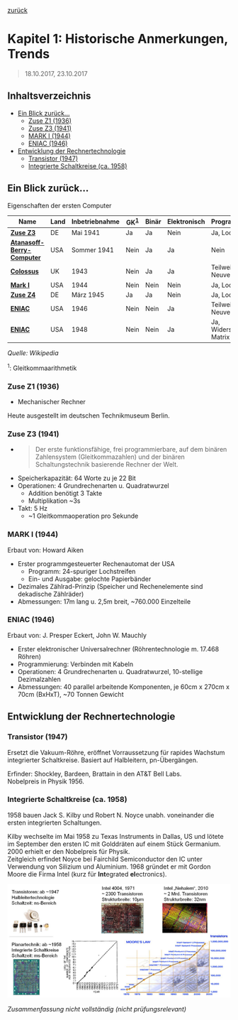 [zurück](README.md)

# Kapitel 1: Historische Anmerkungen, Trends

> 18.10.2017, 23.10.2017

## Inhaltsverzeichnis

- [Ein Blick zurück...](#ein-blick-zurück)
    - [Zuse Z1 (1936)](#zuse-z1-1936)
    - [Zuse Z3 (1941)](#zuse-z3-1941)
    - [MARK I (1944)](#mark-i-1944)
    - [ENIAC (1946)](#eniac-1946)
- [Entwicklung der Rechnertechnologie](#entwicklung-der-rechnertechnologie)
    - [Transistor (1947)](#transistor-1947)
    - [Integrierte Schaltkreise (ca. 1958)](#integrierte-schaltkreise-ca-1958)

## Ein Blick zurück…

Eigenschaften der ersten Computer

| Name | Land | Inbetriebnahme | GK<sup>[1](#gleitkomma)</sup> | Binär | Elektronisch | Programmierbar | Turingmächtig |
| --- | --- | --- | --- | --- | --- | --- | --- |
| **[Zuse Z3][zuse-z3]** | DE | Mai 1941 | Ja | Ja | Nein | Ja, Lochstreifen | Ja |
| **[Atanasoff-Berry-Computer][atanasoff-berry]** | USA | Sommer 1941 | Nein | Ja | Ja | Nein | Nein |
| **[Colossus][colossus]** | UK | 1943 | Nein | Ja | Ja | Teilweise, Neuverkabelung | Nein |
| **[Mark I][mark-i]** | USA | 1944 | Nein | Nein | Nein | Ja, Lochstreifen | Ja |
| **[Zuse Z4][zuse-z4]** | DE | März 1945 | Ja | Ja | Nein | Ja, Lochstreifen | Ja |
| **[ENIAC][eniac]** | USA | 1946 | Nein | Nein | Ja | Teilweise, Neuverkabelung | Ja |
| **[ENIAC][eniac]** | USA | 1948 | Nein | Nein | Ja | Ja, Widerstands-Matrix | Ja |

[zuse-z3]: https://de.wikipedia.org/wiki/Zuse_Z3
[atanasoff-berry]: https://de.wikipedia.org/wiki/Atanasoff-Berry-Computer
[colossus]: https://de.wikipedia.org/wiki/Colossus
[mark-i]: https://de.wikipedia.org/wiki/Mark_I_(Computer)
[zuse-z4]: https://de.wikipedia.org/wiki/Zuse_Z4
[eniac]: https://de.wikipedia.org/wiki/ENIAC

_Quelle: Wikipedia_

<sup><a name="gleitkomma">1</a></sup>: Gleitkommaarithmetik

### Zuse Z1 (1936)

- Mechanischer Rechner

Heute ausgestellt im deutschen Technikmuseum Berlin.

### Zuse Z3 (1941)

- > Der erste funktionsfähige, frei programmierbare, auf dem binären Zahlensystem (Gleitkommazahlen) und der binären Schaltungstechnik basierende Rechner der Welt.
- Speicherkapazität: 64 Worte zu je 22 Bit
- Operationen: 4 Grundrechenarten u. Quadratwurzel
    - Addition benötigt 3 Takte
    - Multiplikation ~3s
- Takt: 5 Hz 
    - ~1 Gleitkommaoperation pro Sekunde

### MARK I (1944)

Erbaut von: Howard Aiken

- Erster programmgesteuerter Rechenautomat der USA
    - Programm: 24-spuriger Lochstreifen
    - Ein- und Ausgabe: gelochte Papierbänder
- Dezimales Zählrad-Prinzip (Speicher und Rechenelemente sind dekadische Zählräder)
- Abmessungen: 17m lang u. 2,5m breit, ~760.000 Einzelteile

### ENIAC (1946)

Erbaut von: J. Presper Eckert, John W. Mauchly

- Erster elektronischer Universalrechner (Röhrentechnologie m. 17.468 Röhren)
- Programmierung: Verbinden mit Kabeln
- Operationen: 4 Grundrechenarten u. Quadratwurzel, 10-stellige Dezimalzahlen
- Abmessungen: 40 parallel arbeitende Komponenten, je 60cm x 270cm x 70cm (BxHxT), ~70 Tonnen Gewicht

## Entwicklung der Rechnertechnologie

### Transistor (1947)

Ersetzt die Vakuum-Röhre, eröffnet Vorraussetzung für rapides Wachstum integrierter Schaltkreise. Basiert auf Halbleitern, pn-Übergängen.

Erfinder: Shockley, Bardeen, Brattain in den AT&T Bell Labs.  
Nobelpreis in Physik 1956.

### Integrierte Schaltkreise (ca. 1958)

1958 bauen Jack S. Kilby und Robert N. Noyce unabh. voneinander die ersten integrierten Schaltungen.

Kilby wechselte im Mai 1958 zu Texas Instruments in Dallas, US und lötete im September den ersten IC mit Golddräten auf einem Stück Germanium. 2000 erhielt er den Nobelpreis für Physik.  
Zeitgleich erfindet Noyce bei Fairchild Semiconductor den IC unter Verwendung von Silizium und Aluminium. 1968 gründet er mit Gordon Moore die Firma Intel (kurz für **Int**egrated **el**ectronics).

![](img/01_1-entwicklung-der-rechnertechnologie.png)

_Zusammenfassung nicht vollständig (nicht prüfungsrelevant)_
